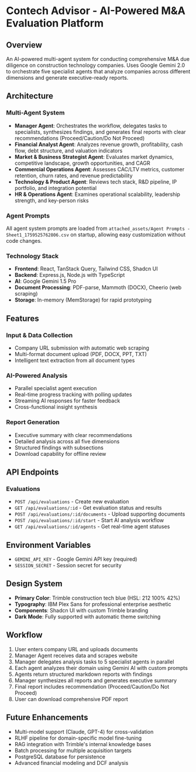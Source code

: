 # Contech Advisor - AI-Powered M&A Evaluation Platform

## Overview
An AI-powered multi-agent system for conducting comprehensive M&A due diligence on construction technology companies. Uses Google Gemini 2.0 to orchestrate five specialist agents that analyze companies across different dimensions and generate executive-ready reports.

## Architecture

### Multi-Agent System
- **Manager Agent**: Orchestrates the workflow, delegates tasks to specialists, synthesizes findings, and generates final reports with clear recommendations (Proceed/Caution/Do Not Proceed)
- **Financial Analyst Agent**: Analyzes revenue growth, profitability, cash flow, debt structure, and valuation indicators
- **Market & Business Strategist Agent**: Evaluates market dynamics, competitive landscape, growth opportunities, and CAGR
- **Commercial Operations Agent**: Assesses CAC/LTV metrics, customer retention, churn rates, and revenue predictability
- **Technology & Product Agent**: Reviews tech stack, R&D pipeline, IP portfolio, and integration potential
- **HR & Operations Agent**: Examines operational scalability, leadership strength, and key-person risks

### Agent Prompts
All agent system prompts are loaded from `attached_assets/Agent Prompts - Sheet1_1759525762806.csv` on startup, allowing easy customization without code changes.

### Technology Stack
- **Frontend**: React, TanStack Query, Tailwind CSS, Shadcn UI
- **Backend**: Express.js, Node.js with TypeScript
- **AI**: Google Gemini 1.5 Pro
- **Document Processing**: PDF-parse, Mammoth (DOCX), Cheerio (web scraping)
- **Storage**: In-memory (MemStorage) for rapid prototyping

## Features

### Input & Data Collection
- Company URL submission with automatic web scraping
- Multi-format document upload (PDF, DOCX, PPT, TXT)
- Intelligent text extraction from all document types

### AI-Powered Analysis
- Parallel specialist agent execution
- Real-time progress tracking with polling updates
- Streaming AI responses for faster feedback
- Cross-functional insight synthesis

### Report Generation
- Executive summary with clear recommendations
- Detailed analysis across all five dimensions
- Structured findings with subsections
- Download capability for offline review

## API Endpoints

### Evaluations
- `POST /api/evaluations` - Create new evaluation
- `GET /api/evaluations/:id` - Get evaluation status and results
- `POST /api/evaluations/:id/documents` - Upload supporting documents
- `POST /api/evaluations/:id/start` - Start AI analysis workflow
- `GET /api/evaluations/:id/agents` - Get real-time agent statuses

## Environment Variables
- `GEMINI_API_KEY` - Google Gemini API key (required)
- `SESSION_SECRET` - Session secret for security

## Design System
- **Primary Color**: Trimble construction tech blue (HSL: 212 100% 42%)
- **Typography**: IBM Plex Sans for professional enterprise aesthetic
- **Components**: Shadcn UI with custom Trimble branding
- **Dark Mode**: Fully supported with automatic theme switching

## Workflow
1. User enters company URL and uploads documents
2. Manager Agent receives data and scrapes website
3. Manager delegates analysis tasks to 5 specialist agents in parallel
4. Each agent analyzes their domain using Gemini AI with custom prompts
5. Agents return structured markdown reports with findings
6. Manager synthesizes all reports and generates executive summary
7. Final report includes recommendation (Proceed/Caution/Do Not Proceed)
8. User can download comprehensive PDF report

## Future Enhancements
- Multi-model support (Claude, GPT-4) for cross-validation
- RLHF pipeline for domain-specific model fine-tuning
- RAG integration with Trimble's internal knowledge bases
- Batch processing for multiple acquisition targets
- PostgreSQL database for persistence
- Advanced financial modeling and DCF analysis

